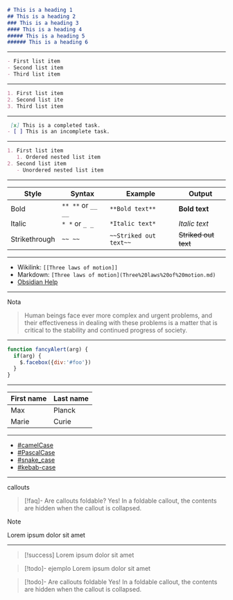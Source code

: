 

```md
# This is a heading 1
## This is a heading 2
### This is a heading 3
#### This is a heading 4
##### This is a heading 5
###### This is a heading 6
```


---

```md
- First list item
- Second list item
- Third list item
```

---

```md
1. First list item
2. Second list ite
3. Third list item
```

---
```md
 [x] This is a completed task.
- [ ] This is an incomplete task.
```

---

```md
1. First list item
   1. Ordered nested list item
2. Second list item
   - Unordered nested list item
```

---
|Style|Syntax|Example|Output|
|---|---|---|---|
|Bold|`** **` or `__ __`|`**Bold text**`|**Bold text**|
|Italic|`* *` or `_ _`|`*Italic text*`|_Italic text_|
|Strikethrough|`~~ ~~`|`~~Striked out text~~`|~~Striked out text~~|

---
- Wikilink: `[[Three laws of motion]]`
- Markdown: `[Three laws of motion](Three%20laws%20of%20motion.md)`
- [Obsidian Help](https://help.obsidian.md)
---
Nota

> Human beings face ever more complex and urgent problems, and their effectiveness in dealing with these problems is a matter that is critical to the stability and continued progress of society.

---
```js
function fancyAlert(arg) {
  if(arg) {
    $.facebox({div:'#foo'})
  }
}
```
---

| First name | Last name |
| ---------- | --------- |
| Max        | Planck    |
| Marie      | Curie     |

---
- [#camelCase](https://publish.obsidian.md/#camelCase)
- [#PascalCase](https://publish.obsidian.md/#PascalCase)
- [#snake_case](https://publish.obsidian.md/#snake_case)
- [#kebab-case](https://publish.obsidian.md/#kebab-case)

---
callouts

> [!faq]- Are callouts foldable?
> Yes! In a foldable callout, the contents are hidden when the callout is collapsed.


> [!note]
> Lorem ipsum dolor sit amet

---


> [!success]
> Lorem ipsum dolor sit amet




> [!todo]- ejemplo
> Lorem ipsum dolor sit amet


> [!todo]- Are callouts foldable
> Yes! In a foldable callout, the contents are hidden when the callout is collapsed.
